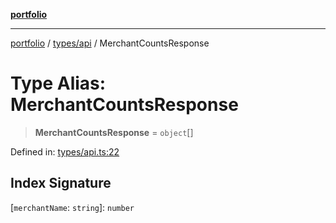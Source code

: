 [**portfolio**](../../../README.md)

***

[portfolio](../../../modules.md) / [types/api](../README.md) / MerchantCountsResponse

# Type Alias: MerchantCountsResponse

> **MerchantCountsResponse** = `object`[]

Defined in: [types/api.ts:22](https://github.com/tnorlund/Portfolio/blob/30dd2e8b804f660c28ddea8e7cd9d4764532307c/portfolio/types/api.ts#L22)

## Index Signature

\[`merchantName`: `string`\]: `number`
